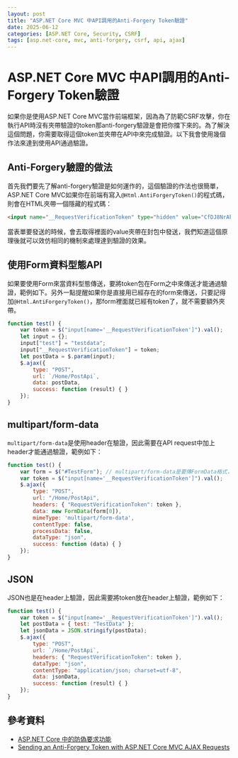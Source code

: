 ```yaml
---
layout: post
title: "ASP.NET Core MVC 中API調用的Anti-Forgery Token驗證"
date: 2025-06-12
categories: [ASP.NET Core, Security, CSRF]
tags: [asp.net-core, mvc, anti-forgery, csrf, api, ajax]
---
```


# ASP.NET Core MVC 中API調用的Anti-Forgery Token驗證

如果你是使用ASP.NET Core MVC當作前端框架，因為為了防範CSRF攻擊，你在執行API時沒有夾帶驗證的token那anti-forgery驗證是會把你擋下來的。為了解決這個問題，你需要取得這個token並夾帶在API中來完成驗證。以下我會使用幾個作法來達到使用API通過驗證。

## Anti-Forgery驗證的做法

首先我們要先了解anti-forgery驗證是如何運作的，這個驗證的作法也很簡單，ASP.NET Core MVC如果你在前端有寫入`@Html.AntiForgeryToken()`的程式碼，則會在HTML夾帶一個隱藏的程式碼：

```html
<input name="__RequestVerificationToken" type="hidden" value="CfDJ8NrAkS...s2-m9Yw">
```

當表單要發送的時候，會去取得裡面的value夾帶在封包中發送，我們知道這個原理後就可以效仿相同的機制來處理達到驗證的效果。

## 使用Form資料型態API

如果要使用Form來當資料型態傳送，要將token包在Form之中來傳送才能通過驗證，範例如下。另外一點提醒如果你是直接用已經存在的form來傳送，只要記得加`@Html.AntiForgeryToken()`，那form裡面就已經有token了，就不需要額外夾帶。

```javascript
function test() {
    var token = $("input[name='__RequestVerificationToken']").val();
    let input = {};
    input["test"] = "testdata";
    input["__RequestVerificationToken"] = token;
    let postData = $.param(input);
    $.ajax({
        type: "POST",
        url: `/Home/PostApi`,
        data: postData,
        success: function (result) { }
    });
}
```

## multipart/form-data

`multipart/form-data`是使用header在驗證，因此需要在API request中加上header才能通過驗證，範例如下：

```javascript
function test() {
    var form = $("#TestForm"); // multipart/form-data是要傳FormData格式，所以你如果要用既有的Form來用是要轉型的，如下方Data中的資料。
    var token = $("input[name='__RequestVerificationToken']").val();
    $.ajax({
        type: "POST",
        url: "/Home/PostApi",
        headers: { "RequestVerificationToken": token },
        data: new FormData(form[0]),
        mimeType: 'multipart/form-data',
        contentType: false,
        processData: false,
        dataType: "json",
        success: function (data) { }
    });
}
```

## JSON

JSON也是在header上驗證，因此需要將token放在header上驗證，範例如下：

```javascript
function test() {
    var token = $("input[name='__RequestVerificationToken']").val();
    let postData = { test: "TestData" };
    let jsonData = JSON.stringify(postData);
    $.ajax({
        type: "POST",
        url: `/Home/PostApi`,
        headers: { "RequestVerificationToken": token },
        dataType: "json",
        contentType: "application/json; charset=utf-8",
        data: jsonData,
        success: function (result) { }
    });
}
```

## 參考資料

- [ASP.NET Core 中的防偽要求功能](https://docs.microsoft.com/zh-tw/aspnet/core/security/anti-request-forgery?view=aspnetcore-6.0)
- [Sending an Anti-Forgery Token with ASP.NET Core MVC AJAX Requests](https://plbonneville.com/blog/sending-an-anti-forgery-token-with-asp.net-core-mvc-ajax-requests/)
